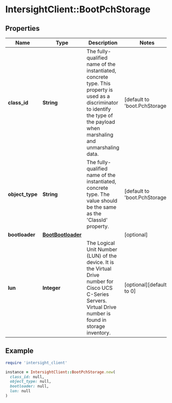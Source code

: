# IntersightClient::BootPchStorage

## Properties

| Name | Type | Description | Notes |
| ---- | ---- | ----------- | ----- |
| **class_id** | **String** | The fully-qualified name of the instantiated, concrete type. This property is used as a discriminator to identify the type of the payload when marshaling and unmarshaling data. | [default to &#39;boot.PchStorage&#39;] |
| **object_type** | **String** | The fully-qualified name of the instantiated, concrete type. The value should be the same as the &#39;ClassId&#39; property. | [default to &#39;boot.PchStorage&#39;] |
| **bootloader** | [**BootBootloader**](BootBootloader.md) |  | [optional] |
| **lun** | **Integer** | The Logical Unit Number (LUN) of the device. It is the Virtual Drive number for Cisco UCS C-Series Servers. Virtual Drive number is found in storage inventory. | [optional][default to 0] |

## Example

```ruby
require 'intersight_client'

instance = IntersightClient::BootPchStorage.new(
  class_id: null,
  object_type: null,
  bootloader: null,
  lun: null
)
```

